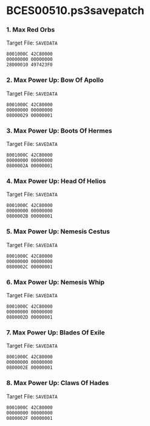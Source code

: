 # BCES00510.ps3savepatch

### 1. Max Red Orbs

Target File: `SAVEDATA`

```
8001000C 42C80000
00000000 00000000
28000010 497423F0
```

### 2. Max Power Up: Bow Of Apollo

Target File: `SAVEDATA`

```
8001000C 42C80000
00000000 00000000
08000029 00000001
```

### 3. Max Power Up: Boots Of Hermes

Target File: `SAVEDATA`

```
8001000C 42C80000
00000000 00000000
0800002A 00000001
```

### 4. Max Power Up: Head Of Helios

Target File: `SAVEDATA`

```
8001000C 42C80000
00000000 00000000
0800002B 00000001
```

### 5. Max Power Up: Nemesis Cestus

Target File: `SAVEDATA`

```
8001000C 42C80000
00000000 00000000
0800002C 00000001
```

### 6. Max Power Up: Nemesis Whip

Target File: `SAVEDATA`

```
8001000C 42C80000
00000000 00000000
0800002D 00000001
```

### 7. Max Power Up: Blades Of Exile

Target File: `SAVEDATA`

```
8001000C 42C80000
00000000 00000000
0800002E 00000001
```

### 8. Max Power Up: Claws Of Hades

Target File: `SAVEDATA`

```
8001000C 42C80000
00000000 00000000
0800002F 00000001
```

